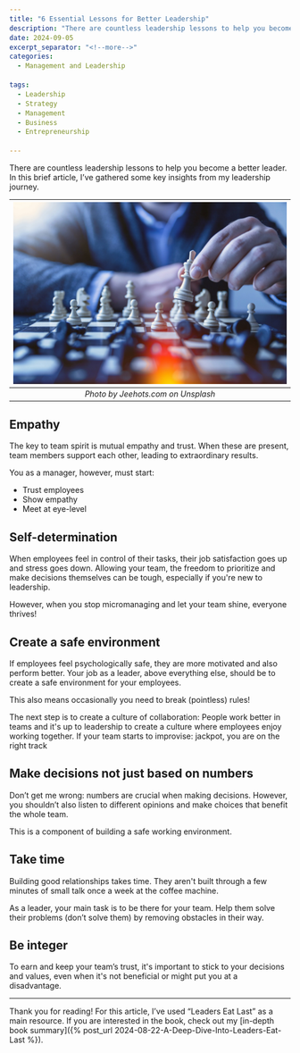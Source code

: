 ```yaml
---
title: "6 Essential Lessons for Better Leadership"
description: "There are countless leadership lessons to help you become a better leader. In this brief article, I’ve gathered some key insights from my leadership journey."
date: 2024-09-05
excerpt_separator: "<!--more-->"
categories:
  - Management and Leadership

tags:
  - Leadership
  - Strategy
  - Management
  - Business
  - Entrepreneurship

---
```


There are countless leadership lessons to help you become a better leader. In this brief article, I’ve gathered some key insights from my leadership journey.

| ![image](/assets/images/jeshoots-com-chess-unsplash.jpg) |
|:--:|
| *Photo by Jeehots.com on Unsplash* |



## Empathy

The key to team spirit is mutual empathy and trust. When these are present, team members support each other, leading to extraordinary results.

You as a manager, however, must start:

- Trust employees
- Show empathy
- Meet at eye-level

## Self-determination

When employees feel in control of their tasks, their job satisfaction goes up and stress goes down. Allowing your team, the freedom to prioritize and make decisions themselves can be tough, especially if you're new to leadership.

However, when you stop micromanaging and let your team shine, everyone thrives!

## Create a safe environment

If employees feel psychologically safe, they are more motivated and also perform better. Your job as a leader, above everything else, should be to create a safe environment for your employees.

This also means occasionally you need to break (pointless) rules!

The next step is to create a culture of collaboration: People work better in teams and it's up to leadership to create a culture where employees enjoy working together. If your team starts to improvise: jackpot, you are on the right track

## Make decisions not just based on numbers

Don’t get me wrong: numbers are crucial when making decisions. However, you shouldn’t also listen to different opinions and make choices that benefit the whole team.

This is a component of building a safe working environment.

## Take time

Building good relationships takes time. They aren't built through a few minutes of small talk once a week at the coffee machine.

As a leader, your main task is to be there for your team. Help them solve their problems (don’t solve them) by removing obstacles in their way.

## Be integer

To earn and keep your team’s trust, it's important to stick to your decisions and values, even when it's not beneficial or might put you at a disadvantage.

---

Thank you for reading! For this article, I’ve used “Leaders Eat Last” as a main resource. If you are interested in the book, check out my [in-depth book summary]({% post_url 2024-08-22-A-Deep-Dive-Into-Leaders-Eat-Last %}).